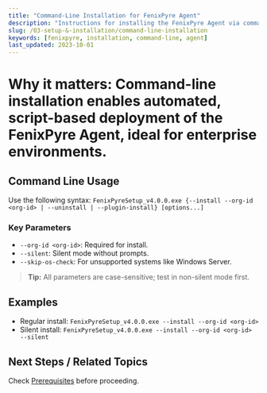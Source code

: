 ```yaml
---
title: "Command-Line Installation for FenixPyre Agent"
description: "Instructions for installing the FenixPyre Agent via command line on Windows."
slug: /03-setup-&-installation/command-line-installation
keywords: [fenixpyre, installation, command-line, agent]
last_updated: 2023-10-01
---
```


# Why it matters: Command-line installation enables automated, script-based deployment of the FenixPyre Agent, ideal for enterprise environments.

## Command Line Usage

Use the following syntax: `FenixPyreSetup_v4.0.0.exe {--install --org-id <org-id> | --uninstall | --plugin-install} [options...]`

### Key Parameters

- `--org-id <org-id>`: Required for install.
- `--silent`: Silent mode without prompts.
- `--skip-os-check`: For unsupported systems like Windows Server.

> **Tip:** All parameters are case-sensitive; test in non-silent mode first.

## Examples

- Regular install: `FenixPyreSetup_v4.0.0.exe --install --org-id <org-id>`
- Silent install: `FenixPyreSetup_v4.0.0.exe --install --org-id <org-id> --silent`

## Next Steps / Related Topics
Check [Prerequisites](/03-setup-&-installation/prerequisites.md) before proceeding.
